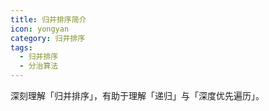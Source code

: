 ```yaml
---
title: 归并排序简介
icon: yongyan
category: 归并排序
tags:
  - 归并排序
  - 分治算法
---
```


深刻理解「归并排序」，有助于理解「递归」与「深度优先遍历」。
